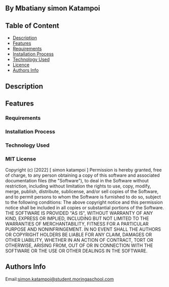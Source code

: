 ## By Mbatiany simon Katampoi
## Table of Content
- [Description](#description)
- [Features](#features)
- [Requirements](#requirements)
- [Installation Process](#installation-Process)
- [Technology Used](#technology-Used)
- [Licence](#licence)
- [Authors Info](#Authors-info)
## Description


## Features

 ###  Requirements

### Installation Process


### Technology  Used


### MIT License
Copyright (c) [2022] [ simon katampoi ]
Permission is hereby granted, free of charge, to any person obtaining a copy
of this software and associated documentation files (the "Software"), to deal
in the Software without restriction, including without limitation the rights
to use, copy, modify, merge, publish, distribute, sublicense, and/or sell
copies of the Software, and to permit persons to whom the Software is
furnished to do so, subject to the following conditions:
The above copyright notice and this permission notice shall be included in all
copies or substantial portions of the Software.
THE SOFTWARE IS PROVIDED "AS IS", WITHOUT WARRANTY OF ANY KIND, EXPRESS OR
IMPLIED, INCLUDING BUT NOT LIMITED TO THE WARRANTIES OF MERCHANTABILITY,
FITNESS FOR A PARTICULAR PURPOSE AND NONINFRINGEMENT. IN NO EVENT SHALL THE
AUTHORS OR COPYRIGHT HOLDERS BE LIABLE FOR ANY CLAIM, DAMAGES OR OTHER
LIABILITY, WHETHER IN AN ACTION OF CONTRACT, TORT OR OTHERWISE, ARISING FROM,
OUT OF OR IN CONNECTION WITH THE SOFTWARE OR THE USE OR OTHER DEALINGS IN THE
SOFTWARE.
## Authors Info
Email:simon.katampoi@student.moringaschool.com
# 